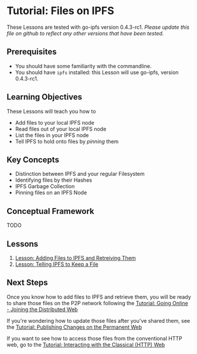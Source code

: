 # Tutorial: Files on IPFS
These Lessons are tested with go-ipfs version 0.4.3-rc1. _Please update this file on github to reflect any other versions that have been tested._

## Prerequisites

- You should have some familiarity with the commandline.
- You should have `ipfs` installed: this Lesson will use go-ipfs, version 0.4.3-rc1.

## Learning Objectives
These Lessons will teach you how to
* Add files to your local IPFS node
* Read files out of your local IPFS node
* List the files in your IPFS node
* Tell IPFS to hold onto files by _pinning_ them

## Key Concepts
* Distinction between IPFS and your regular Filesystem
* Identifying files by their Hashes
* IPFS Garbage Collection
* Pinning files on an IPFS Node

## Conceptual Framework
TODO

## Lessons

1. [Lesson: Adding Files to IPFS and Retreiving Them](/files-on-ipfs/lessons/1-add-and-retrieve-files.md)
1. [Lesson: Telling IPFS to Keep a File](/files-on-ipfs/lessons/3-pin-files.md)

## Next Steps

Once you know how to add files to IPFS and retrieve them, you will be ready to share those files on the P2P network following the [Tutorial: Going Online - Joining the Distributed Web](/going-online/README.md)

If you're wondering how to update those files after you've shared them, see the [Tutorial: Publishing Changes on the Permanent Web](/publishing-changes/README.md)

If you want to see how to access those files from the conventional HTTP web, go to the [Tutorial: Interacting with the Classical (HTTP) Web](/classical-web/README.md)
